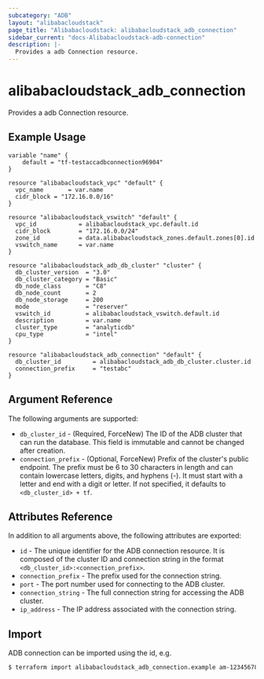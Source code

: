 ```yaml
---
subcategory: "ADB"
layout: "alibabacloudstack"
page_title: "Alibabacloudstack: alibabacloudstack_adb_connection"
sidebar_current: "docs-Alibabacloudstack-adb-connection"
description: |- 
  Provides a adb Connection resource.
---
```


# alibabacloudstack_adb_connection

Provides a adb Connection resource.

## Example Usage

```hcl
variable "name" {
    default = "tf-testaccadbconnection96904"
}

resource "alibabacloudstack_vpc" "default" {
  vpc_name       = var.name
  cidr_block = "172.16.0.0/16"
}

resource "alibabacloudstack_vswitch" "default" {
  vpc_id            = alibabacloudstack_vpc.default.id
  cidr_block        = "172.16.0.0/24"
  zone_id           = data.alibabacloudstack_zones.default.zones[0].id
  vswitch_name      = var.name
}

resource "alibabacloudstack_adb_db_cluster" "cluster" {
  db_cluster_version  = "3.0"
  db_cluster_category = "Basic"
  db_node_class       = "C8"
  db_node_count       = 2
  db_node_storage     = 200
  mode                = "reserver"
  vswitch_id          = alibabacloudstack_vswitch.default.id
  description         = var.name
  cluster_type        = "analyticdb"
  cpu_type            = "intel"
}

resource "alibabacloudstack_adb_connection" "default" {
  db_cluster_id         = alibabacloudstack_adb_db_cluster.cluster.id
  connection_prefix     = "testabc"
}
```

## Argument Reference

The following arguments are supported:

* `db_cluster_id` - (Required, ForceNew) The ID of the ADB cluster that can run the database. This field is immutable and cannot be changed after creation.
* `connection_prefix` - (Optional, ForceNew) Prefix of the cluster's public endpoint. The prefix must be 6 to 30 characters in length and can contain lowercase letters, digits, and hyphens (-). It must start with a letter and end with a digit or letter. If not specified, it defaults to `<db_cluster_id> + tf`.

## Attributes Reference

In addition to all arguments above, the following attributes are exported:

* `id` - The unique identifier for the ADB connection resource. It is composed of the cluster ID and connection string in the format `<db_cluster_id>:<connection_prefix>`.
* `connection_prefix` - The prefix used for the connection string.
* `port` - The port number used for connecting to the ADB cluster.
* `connection_string` - The full connection string for accessing the ADB cluster.
* `ip_address` - The IP address associated with the connection string. 

## Import

ADB connection can be imported using the id, e.g.

```bash
$ terraform import alibabacloudstack_adb_connection.example am-12345678
```